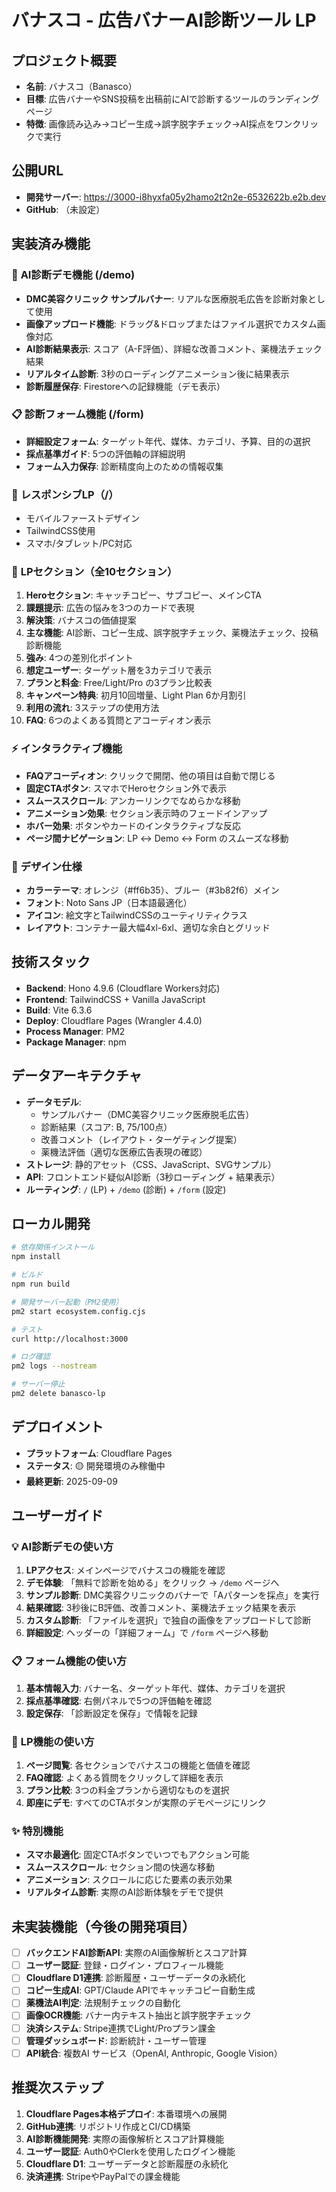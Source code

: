 # バナスコ - 広告バナーAI診断ツール LP

## プロジェクト概要
- **名前**: バナスコ（Banasco）
- **目標**: 広告バナーやSNS投稿を出稿前にAIで診断するツールのランディングページ
- **特徴**: 画像読み込み→コピー生成→誤字脱字チェック→AI採点をワンクリックで実行

## 公開URL
- **開発サーバー**: https://3000-i8hyxfa05y2hamo2t2n2e-6532622b.e2b.dev
- **GitHub**: （未設定）

## 実装済み機能

### 🚀 **AI診断デモ機能** (/demo)
- **DMC美容クリニック サンプルバナー**: リアルな医療脱毛広告を診断対象として使用
- **画像アップロード機能**: ドラッグ&ドロップまたはファイル選択でカスタム画像対応
- **AI診断結果表示**: スコア（A-F評価）、詳細な改善コメント、薬機法チェック結果
- **リアルタイム診断**: 3秒のローディングアニメーション後に結果表示
- **診断履歴保存**: Firestoreへの記録機能（デモ表示）

### 📋 **診断フォーム機能** (/form)
- **詳細設定フォーム**: ターゲット年代、媒体、カテゴリ、予算、目的の選択
- **採点基準ガイド**: 5つの評価軸の詳細説明
- **フォーム入力保存**: 診断精度向上のための情報収集

### 📱 **レスポンシブLP**（/）
- モバイルファーストデザイン
- TailwindCSS使用
- スマホ/タブレット/PC対応

### 🎯 **LPセクション**（全10セクション）
1. **Heroセクション**: キャッチコピー、サブコピー、メインCTA
2. **課題提示**: 広告の悩みを3つのカードで表現
3. **解決策**: バナスコの価値提案
4. **主な機能**: AI診断、コピー生成、誤字脱字チェック、薬機法チェック、投稿診断機能
5. **強み**: 4つの差別化ポイント
6. **想定ユーザー**: ターゲット層を3カテゴリで表示
7. **プランと料金**: Free/Light/Pro の3プラン比較表
8. **キャンペーン特典**: 初月10回増量、Light Plan 6か月割引
9. **利用の流れ**: 3ステップの使用方法
10. **FAQ**: 6つのよくある質問とアコーディオン表示

### ⚡ **インタラクティブ機能**
- **FAQアコーディオン**: クリックで開閉、他の項目は自動で閉じる
- **固定CTAボタン**: スマホでHeroセクション外で表示
- **スムーススクロール**: アンカーリンクでなめらかな移動
- **アニメーション効果**: セクション表示時のフェードインアップ
- **ホバー効果**: ボタンやカードのインタラクティブな反応
- **ページ間ナビゲーション**: LP ↔ Demo ↔ Form のスムーズな移動

### 🎨 デザイン仕様
- **カラーテーマ**: オレンジ（#ff6b35）、ブルー（#3b82f6）メイン
- **フォント**: Noto Sans JP（日本語最適化）
- **アイコン**: 絵文字とTailwindCSSのユーティリティクラス
- **レイアウト**: コンテナー最大幅4xl-6xl、適切な余白とグリッド

## 技術スタック
- **Backend**: Hono 4.9.6 (Cloudflare Workers対応)
- **Frontend**: TailwindCSS + Vanilla JavaScript
- **Build**: Vite 6.3.6
- **Deploy**: Cloudflare Pages (Wrangler 4.4.0)
- **Process Manager**: PM2
- **Package Manager**: npm

## データアーキテクチャ
- **データモデル**: 
  - サンプルバナー（DMC美容クリニック医療脱毛広告）
  - 診断結果（スコア: B, 75/100点）
  - 改善コメント（レイアウト・ターゲティング提案）
  - 薬機法評価（適切な医療広告表現の確認）
- **ストレージ**: 静的アセット（CSS、JavaScript、SVGサンプル）
- **API**: フロントエンド疑似AI診断（3秒ローディング + 結果表示）
- **ルーティング**: `/` (LP) + `/demo` (診断) + `/form` (設定)

## ローカル開発

```bash
# 依存関係インストール
npm install

# ビルド
npm run build

# 開発サーバー起動（PM2使用）
pm2 start ecosystem.config.cjs

# テスト
curl http://localhost:3000

# ログ確認
pm2 logs --nostream

# サーバー停止
pm2 delete banasco-lp
```

## デプロイメント
- **プラットフォーム**: Cloudflare Pages
- **ステータス**: 🟡 開発環境のみ稼働中
- **最終更新**: 2025-09-09

## ユーザーガイド

### 💡 **AI診断デモの使い方**
1. **LPアクセス**: メインページでバナスコの機能を確認
2. **デモ体験**: 「無料で診断を始める」をクリック → `/demo` ページへ
3. **サンプル診断**: DMC美容クリニックのバナーで「Aパターンを採点」を実行
4. **結果確認**: 3秒後にB評価、改善コメント、薬機法チェック結果を表示
5. **カスタム診断**: 「ファイルを選択」で独自の画像をアップロードして診断
6. **詳細設定**: ヘッダーの「詳細フォーム」で `/form` ページへ移動

### 📋 **フォーム機能の使い方**
1. **基本情報入力**: バナー名、ターゲット年代、媒体、カテゴリを選択
2. **採点基準確認**: 右側パネルで5つの評価軸を確認
3. **設定保存**: 「診断設定を保存」で情報を記録

### 🎯 **LP機能の使い方**
1. **ページ閲覧**: 各セクションでバナスコの機能と価値を確認
2. **FAQ確認**: よくある質問をクリックして詳細を表示
3. **プラン比較**: 3つの料金プランから適切なものを選択
4. **即座にデモ**: すべてのCTAボタンが実際のデモページにリンク

### ✨ **特別機能**
- **スマホ最適化**: 固定CTAボタンでいつでもアクション可能
- **スムーススクロール**: セクション間の快適な移動
- **アニメーション**: スクロールに応じた要素の表示効果
- **リアルタイム診断**: 実際のAI診断体験をデモで提供

## 未実装機能（今後の開発項目）
- [ ] **バックエンドAI診断API**: 実際のAI画像解析とスコア計算
- [ ] **ユーザー認証**: 登録・ログイン・プロフィール機能
- [ ] **Cloudflare D1連携**: 診断履歴・ユーザーデータの永続化
- [ ] **コピー生成AI**: GPT/Claude APIでキャッチコピー自動生成
- [ ] **薬機法AI判定**: 法規制チェックの自動化
- [ ] **画像OCR機能**: バナー内テキスト抽出と誤字脱字チェック
- [ ] **決済システム**: Stripe連携でLight/Proプラン課金
- [ ] **管理ダッシュボード**: 診断統計・ユーザー管理
- [ ] **API統合**: 複数AI サービス（OpenAI, Anthropic, Google Vision）

## 推奨次ステップ
1. **Cloudflare Pages本格デプロイ**: 本番環境への展開
2. **GitHub連携**: リポジトリ作成とCI/CD構築
3. **AI診断機能開発**: 実際の画像解析とスコア計算機能
4. **ユーザー認証**: Auth0やClerkを使用したログイン機能
5. **Cloudflare D1**: ユーザーデータと診断履歴の永続化
6. **決済連携**: StripeやPayPalでの課金機能